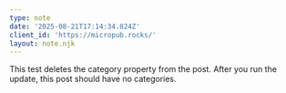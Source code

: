 ```yaml
---
type: note
date: '2025-08-21T17:14:34.824Z'
client_id: 'https://micropub.rocks/'
layout: note.njk
---
```

This test deletes the category property from the post. After you run the update, this post should have no categories.
